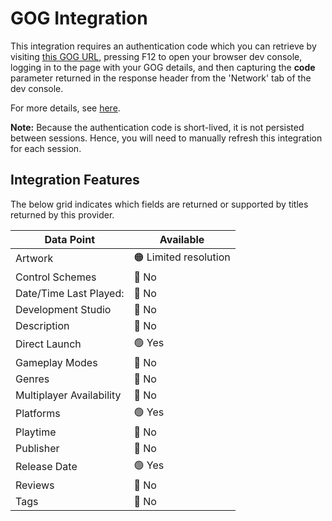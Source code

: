 ﻿# GOG Integration

This integration requires an authentication code which you can retrieve by visiting [this GOG URL](https://auth.gog.com/auth?client_id=46899977096215655&redirect_uri=https://embed.gog.com/on_login_success?origin=client&response_type=code&layout=client2), pressing F12 to open your browser dev console, logging in to the page with your GOG details, and then capturing the **code** parameter returned in the response header from the 'Network' tab of the dev console.

For more details, see [here](https://gogapidocs.readthedocs.io/en/latest/auth.html).

**Note:** Because the authentication code is short-lived, it is not persisted between sessions. Hence, you will need to manually refresh this integration for each session.

## Integration Features

The below grid indicates which fields are returned or supported by titles returned by this provider.

| Data Point | Available |
|--|--|
| Artwork | 🟠 Limited resolution |
| Control Schemes | 🔴 No |
| Date/Time Last Played: | 🔴 No |
| Development Studio | 🔴 No |
| Description | 🔴 No |
| Direct Launch | 🟢 Yes |
| Gameplay Modes | 🔴 No |
| Genres | 🔴 No |
| Multiplayer Availability | 🔴 No |
| Platforms | 🟢 Yes |
| Playtime | 🔴 No |
| Publisher | 🔴 No |
| Release Date | 🟢 Yes |
| Reviews | 🔴 No |
| Tags | 🔴 No |